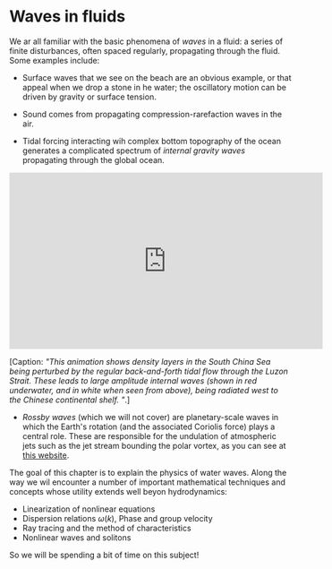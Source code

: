 # Waves in fluids

We ar all familiar with the basic phenomena of *waves* in a fluid: a 
series of finite disturbances, often spaced regularly, propagating through
the fluid. Some examples include:

- Surface waves that we see on the beach are an obvious example, or
that appeal when we drop a stone in he water; the oscillatory motion 
can be driven by gravity or surface tension.

- Sound comes from propagating compression-rarefaction waves in the air.

- Tidal forcing interacting wih complex bottom topography of the ocean
generates a complicated spectrum of *internal gravity waves* propagating
through the global ocean.

<iframe width="560" height="315" src="https://www.youtube.com/embed/WYmRnSRsS7Y" title="YouTube video player" frameborder="0" allow="accelerometer; autoplay; clipboard-write; encrypted-media; gyroscope; picture-in-picture" allowfullscreen></iframe>

[Caption: *"This animation shows density layers in the South China Sea being perturbed by the regular back-and-forth tidal flow through the Luzon Strait. These leads to large amplitude internal waves (shown in red underwater, and in white when seen from above), being radiated west to the Chinese continental shelf. "*.]

- *Rossby waves* (which we will not cover) are planetary-scale waves in which
the Earth's rotation (and the associated Coriolis force) plays a central role.
These are responsible for the undulation of atmospheric jets such as the jet stream bounding the polar vortex, as you can see at [this website](https://oceanservice.noaa.gov/facts/rossby-wave.html).

The goal of this chapter is to explain the physics of water waves. Along the way we wil encounter a number of important mathematical techniques and concepts 
whose utility extends well beyon hydrodynamics:
- Linearization of nonlinear equations
- Dispersion relations $\omega(k)$, Phase and group velocity
- Ray tracing and the method of characteristics
- Nonlinear waves and solitons

So we will be spending a bit of time on this subject!
